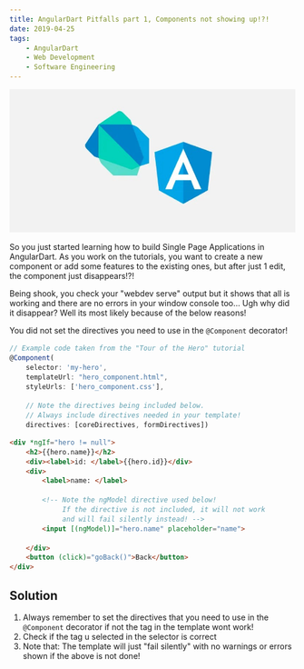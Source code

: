 ```yaml
---
title: AngularDart Pitfalls part 1, Components not showing up!?!
date: 2019-04-25
tags:
    - AngularDart
    - Web Development
    - Software Engineering
---
```

![AngularDart](./1.jpg)

So you just started learning how to build Single Page Applications in AngularDart. As you work on the tutorials, you want to create a new component or add some features to the existing ones, but after just 1 edit, the component just disappears!?!

Being shook, you check your "webdev serve" output but it shows that all is working and there are no errors in your window console too… Ugh why did it disappear? Well its most likely because of the below reasons!

You did not set the directives you need to use in the `@Component` decorator!

```typescript
// Example code taken from the "Tour of the Hero" tutorial
@Component(
    selector: 'my-hero',
    templateUrl: "hero_component.html",
    styleUrls: ['hero_component.css'],

    // Note the directives being included below.
    // Always include directives needed in your template!
    directives: [coreDirectives, formDirectives])
```

```html
<div *ngIf="hero != null">
    <h2>{{hero.name}}</h2>
    <div><label>id: </label>{{hero.id}}</div>
    <div>
        <label>name: </label>

        <!-- Note the ngModel directive used below!
             If the directive is not included, it will not work
             and will fail silently instead! -->
        <input [(ngModel)]="hero.name" placeholder="name">

    </div>
    <button (click)="goBack()">Back</button>
</div>
```

## Solution
1. Always remember to set the directives that you need to use in the `@Component` decorator if not the tag in the template wont work!
1. Check if the tag u selected in the selector is correct
1. Note that: The template will just "fail silently" with no warnings or errors shown if the above is not done!
